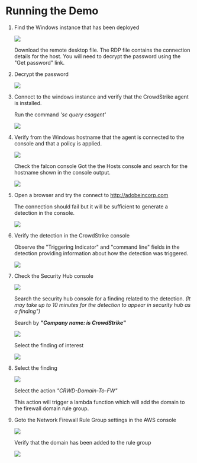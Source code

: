 # Running the Demo

1. Find the Windows instance that has been deployed

    ![](images/connect.png)

    Download the remote desktop file.  The RDP file contains the connection details for the host.  You will need to 
    decrypt the password using the "Get password" link. 

2. Decrypt the password 
    
    ![](images/decrypt-pwd.png)

3. Connect to the windows instance and verify that the CrowdStrike agent is installed.
    
    Run the command *'sc query csagent'*
    
    ![](images/cs-status.png)
    
4. Verify from the Windows hostname that the agent is connected to the console and that a policy is applied.

    ![](images/hostname.png)
    
    Check the falcon console  Got the the Hosts console and search for the hostname shown in the console output.
    
    ![](images/falcon-host.png)
   
5. Open a browser and try the connect to http://adobeincorp.com

    The connection should fail but it will be sufficient to generate a detection in the console.
    
    ![](images/generate-detection.png)
    
    

6. Verify the detection in the CrowdStrike console
     
     Observe the "Triggering Indicator" and "command line" fields in the detection providing information about how the 
     detection was triggered. 
     
    ![](images/detection.png)
    
    
    
7. Check the Security Hub console

    ![](images/security-hub.png)
    
    Search the security hub console for a finding related to the detection.  *(It may take up to 10 minutes for the 
    detection to appear in security hub as a finding")*
    
    Search by _**"Company name: is CrowdStrike"**_
    
    ![](images/sec-hub-search.png)
    
    Select the finding of interest
    
    ![](images/sec-hub-findings.png)
    
    
    
8. Select the finding 
    
    ![](images/sec-hub-actions.png)
    
    Select the action _*"CRWD-Domain-To-FW"*_
    
    This action will trigger a lambda function which will add the domain to the firewall domain rule group.

9. Goto the Network Firewall Rule Group settings in the AWS console

    ![](images/net-fw-rg.png)
    
    Verify that the domain has been added to the rule group
    
    ![](images/domain-rg-policy.png) 
    
    
    
    
    
    
    
